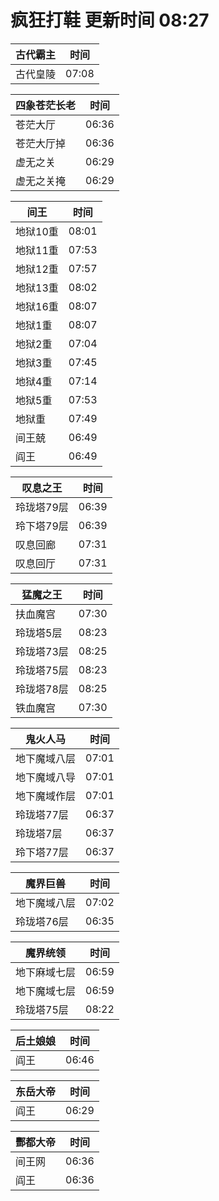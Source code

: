 # 疯狂打鞋 更新时间 08:27

| 古代霸主   | 时间    |
|--------|-------|
| 古代皇陵 | 07:08 |

| 四象苍茫长老   | 时间    |
|--------|-------|
| 苍茫大厅 | 06:36 |
| 苍茫大厅掉 | 06:36 |
| 虚无之关 | 06:29 |
| 虚无之关掩 | 06:29 |

| 间王   | 时间    |
|--------|-------|
| 地狱10重 | 08:01 |
| 地狱11重 | 07:53 |
| 地狱12重 | 07:57 |
| 地狱13重 | 08:02 |
| 地狱16重 | 08:07 |
| 地狱1重 | 08:07 |
| 地狱2重 | 07:04 |
| 地狱3重 | 07:45 |
| 地狱4重 | 07:14 |
| 地狱5重 | 07:53 |
| 地狱重 | 07:49 |
| 间王兢 | 06:49 |
| 阎王 | 06:49 |

| 叹息之王   | 时间    |
|--------|-------|
| 玲珑塔79层 | 06:39 |
| 玲下塔79层 | 06:39 |
| 叹息回廊 | 07:31 |
| 叹息回厅 | 07:31 |

| 猛魔之王   | 时间    |
|--------|-------|
| 扶血魔宫 | 07:30 |
| 玲珑塔5层 | 08:23 |
| 玲珑塔73层 | 08:25 |
| 玲珑塔75层 | 08:23 |
| 玲珑塔78层 | 08:25 |
| 铁血魔宫 | 07:30 |

| 鬼火人马   | 时间    |
|--------|-------|
| 地下魔域八层 | 07:01 |
| 地下魔域八导 | 07:01 |
| 地下魔域作层 | 07:01 |
| 玲珑塔77层 | 06:37 |
| 玲珑塔7层 | 06:37 |
| 玲下塔77层 | 06:37 |

| 魔界巨兽   | 时间    |
|--------|-------|
| 地下魔域八层 | 07:02 |
| 玲珑塔76层 | 06:35 |

| 魔界统领   | 时间    |
|--------|-------|
| 地下麻域七层 | 06:59 |
| 地下魔域七层 | 06:59 |
| 玲珑塔75层 | 08:22 |

| 后土娘娘   | 时间    |
|--------|-------|
| 阎王 | 06:46 |

| 东岳大帝   | 时间    |
|--------|-------|
| 阎王 | 06:29 |

| 酆都大帝   | 时间    |
|--------|-------|
| 间王网 | 06:36 |
| 阎王 | 06:36 |